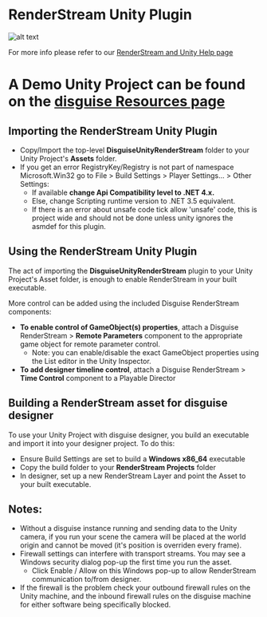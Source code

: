# RenderStream Unity Plugin

![alt text](https://download.disguise.one/media/6921/unity.png)

For more info please refer to our [RenderStream and Unity Help page](https://help.disguise.one/workflows/renderstream/unity/renderstream-unity)

# A **Demo Unity Project** can be found on the [disguise Resources page](https://download.disguise.one/#resources)

## Importing the RenderStream Unity Plugin

*  Copy/Import the top-level **DisguiseUnityRenderStream** folder to your Unity Project's **Assets** folder.
*  If you get an error RegistryKey/Registry is not part of namespace Microsoft.Win32 go to File > Build Settings > Player Settings... > Other Settings:
    *  If available **change Api Compatibility level to .NET 4.x.**
    *  Else, change Scripting runtime version to .NET 3.5 equivalent.
    *  If there is an error about unsafe code tick allow 'unsafe' code, this is project wide and should not be done unless unity ignores the asmdef for this plugin.
 
## Using the RenderStream Unity Plugin

The act of importing the **DisguiseUnityRenderStream** plugin to your Unity Project's Asset folder, is enough to enable RenderStream in your built executable.

More control can be added using the included Disguise RenderStream components:

* **To enable control of GameObject(s) properties**, attach a Disguise RenderStream > **Remote Parameters** component to the appropriate game object for remote parameter control.
   * Note: you can enable/disable the exact GameObject properties using the List editor in the Unity Inspector.
* **To add designer timeline control**, attach a Disguise RenderStream > **Time Control** component to a Playable Director

## Building a RenderStream asset for disguise designer

To use your Unity Project with disguise designer, you build an executable and import it into your designer project. To do this:
* Ensure Build Settings are set to build a **Windows x86_64** executable
* Copy the build folder to your **RenderStream Projects** folder
* In designer, set up a new RenderStream Layer and point the Asset to your built executable.

## Notes:

*  Without a disguise instance running and sending data to the Unity camera, if you run your scene the camera will be placed at the world origin and cannot be moved (it's position is overriden every frame).
*  Firewall settings can interfere with transport streams. You may see a Windows security dialog pop-up the first time you run the asset.
   * Click Enable / Allow on this Windows pop-up to allow RenderStream communication to/from designer.
*  If the firewall is the problem check your outbound firewall rules on the Unity machine, and the inbound firewall rules on the disguise machine for either software being specifically blocked.
